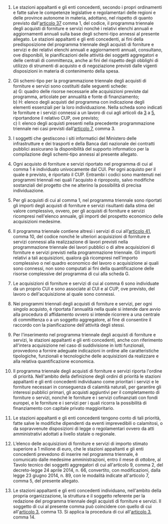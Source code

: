 1. Le stazioni appaltanti e gli enti concedenti, secondo i propri ordinamenti e fatte salve le competenze legislative e regolamentari delle regioni e delle province autonome in materia, adottano, nel rispetto di quanto previsto dall'[articolo 37](/articolo-37/1) comma 1, del codice, il programma triennale degli acquisti di forniture e servizi nonché i relativi elenchi annuali e aggiornamenti annuali sulla base degli schemi-tipo annessi al presente allegato. Le stazioni appaltanti e gli enti concedenti, ai fini della predisposizione del programma triennale degli acquisti di forniture e servizi e dei relativi elenchi annuali e aggiornamenti annuali, consultano, ove disponibili, le pianificazioni delle attività dei soggetti aggregatori e delle centrali di committenza, anche ai fini del rispetto degli obblighi di utilizzo di strumenti di acquisto e di negoziazione previsti dalle vigenti disposizioni in materia di contenimento della spesa.

2. Gli schemi-tipo per la programmazione triennale degli acquisti di forniture e servizi sono costituiti dalle seguenti schede:<br>a) G: quadro delle risorse necessarie alle acquisizioni previste dal programma, articolate per annualità e fonte di finanziamento;<br>b) H: elenco degli acquisti del programma con indicazione degli elementi essenziali per la loro individuazione. Nella scheda sono indicati le forniture e i servizi connessi a un lavoro di cui agli articoli da [3](/allegato-1.5-articolo-3/1) a [5](/allegato-1.5-articolo-3/1), riportandone il relativo CUP, ove previsto;<br>c) I: elenco degli acquisti presenti nella precedente programmazione triennale nei casi previsti dall’[articolo 7](/allegato-1.5-articolo-7/1), comma 3.

3. I soggetti che gestiscono i siti informatici del Ministero delle infrastrutture e dei trasporti e della Banca dati nazionale dei contratti pubblici assicurano la disponibilità del supporto informatico per la compilazione degli schemi-tipo annessi al presente allegato.

4. Ogni acquisto di forniture e servizi riportato nel programma di cui al comma 1 è individuato univocamente dal CUI. Per ogni acquisto per il quale è previsto, è riportato il CUP. Entrambi i codici sono mantenuti nei programmi triennali nei quali l'acquisto è riproposto, salvo modifiche sostanziali del progetto che ne alterino la possibilità di precisa individuazione.

5. Per gli acquisti di cui al comma 1, nel programma triennale sono riportati gli importi degli acquisti di forniture e servizi risultanti dalla stima del valore complessivo, ovvero, per gli acquisti di forniture e servizi ricompresi nell'elenco annuale, gli importi del prospetto economico delle acquisizioni medesime.

6. Il programma triennale contiene altresì i servizi di cui all’[articolo 41](/articolo-41/2), comma 10, del codice nonché le ulteriori acquisizioni di forniture e servizi connessi alla realizzazione di lavori previsti nella programmazione triennale dei lavori pubblici o di altre acquisizioni di forniture e servizi previsti nella programmazione triennale. Gli importi relativi a tali acquisizioni, qualora già ricompresi nell'importo complessivo o nel quadro economico del lavoro o acquisizione ai quali sono connessi, non sono computati ai fini della quantificazione delle risorse complessive del programma di cui alla scheda G.

7. Le acquisizioni di forniture e servizi di cui al comma 6 sono individuate da un proprio CUI e sono associate al CUI e al CUP, ove previsto, del lavoro o dell'acquisizione al quale sono connessi.

8. Nei programmi triennali degli acquisti di forniture e servizi, per ogni singolo acquisto, è riportata l'annualità nella quale si intende dare avvio alla procedura di affidamento ovvero si intende ricorrere a una centrale di committenza o a un soggetto aggregatore, al fine di consentire il raccordo con la pianificazione dell'attività degli stessi.

9. Per l'inserimento nel programma triennale degli acquisti di forniture e servizi, le stazioni appaltanti e gli enti concedenti, anche con riferimento all'intera acquisizione nel caso di suddivisione in lotti funzionali, provvedono a fornire adeguate indicazioni in ordine alle caratteristiche tipologiche, funzionali e tecnologiche delle acquisizioni da realizzare e alla relativa quantificazione economica.

10. Il programma triennale degli acquisti di forniture e servizi riporta l'ordine di priorità. Nell'ambito della definizione degli ordini di priorità le stazioni appaltanti e gli enti concedenti individuano come prioritari i servizi e le forniture necessari in conseguenza di calamità naturali, per garantire gli interessi pubblici primari, gli acquisti aggiuntivi per il completamento di forniture o servizi, nonché le forniture e i servizi cofinanziati con fondi europei, e le forniture e i servizi per i quali ricorra la possibilità di finanziamento con capitale privato maggioritario.

11. Le stazioni appaltanti e gli enti concedenti tengono conto di tali priorità, fatte salve le modifiche dipendenti da eventi imprevedibili o calamitosi, o da sopravvenute disposizioni di legge o regolamentari ovvero da atti amministrativi adottati a livello statale o regionale.

12. L’elenco delle acquisizioni di forniture e servizi di importo stimato superiore a 1 milione di euro, che le stazioni appaltanti e gli enti concedenti prevedono di inserire nel programma triennale, è comunicato dalle medesime amministrazioni, entro il mese di ottobre, al Tavolo tecnico dei soggetti aggregatori di cui all'articolo 9, comma 2, del decreto-legge 24 aprile 2014, n. 66, convertito, con modificazioni, dalla legge 23 giugno 2014, n. 89, con le modalità indicate all'articolo 7, comma 5, del presente allegato.

13. Le stazioni appaltanti e gli enti concedenti individuano, nell'ambito della propria organizzazione, la struttura e il soggetto referente per la redazione del programma triennale degli acquisti di forniture e servizi. Il soggetto di cui al presente comma può coincidere con quello di cui all'[articolo 3](/allegato-1.5-articolo-3/1), comma 13. Si applica la procedura di cui all'[articolo 3](/allegato-1.5-articolo-3/1), comma 14.

